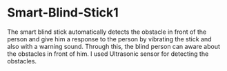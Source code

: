 # Smart-Blind-Stick1
The smart blind stick automatically detects the obstacle in front of the person and give him a response to the person by vibrating the stick and also with a warning sound. Through this, the blind person can aware about the obstacles in front of him. I used Ultrasonic sensor for detecting the obstacles.
